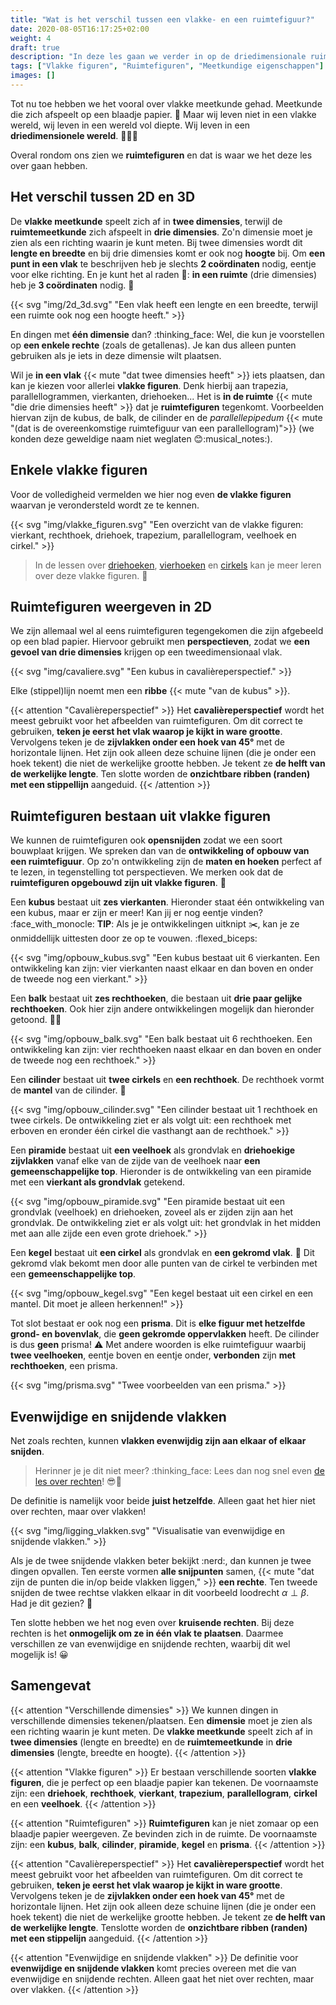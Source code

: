 ```yaml
---
title: "Wat is het verschil tussen een vlakke- en een ruimtefiguur?"
date: 2020-08-05T16:17:25+02:00
weight: 4
draft: true
description: "In deze les gaan we verder in op de driedimensionale ruimte. We bekijken het verschil tussen vlakke figuren en ruimtefiguren. Denk hierbij aan vierkanten, kubussen, cirkels, cilinders, driehoeken, prisma's... Daarnaast bekijken we ook enkele eigenschappen die alleen gelden in de ruimte (zoals kruisende rechten). Ten slotte komen perspectieven en ontwikkelingen van ruimtefiguren ook kort aan bod."
tags: ["Vlakke figuren", "Ruimtefiguren", "Meetkundige eigenschappen"]
images: []
---
```

Tot nu toe hebben we het vooral over vlakke meetkunde gehad. Meetkunde die zich afspeelt op een blaadje papier. :memo: Maar wij leven niet in een vlakke wereld, wij leven in een wereld vol diepte. Wij leven in een **driedimensionele wereld**. :seedling::elephant::standing_person:

Overal rondom ons zien we **ruimtefiguren** en dat is waar we het deze les over gaan hebben.

## Het verschil tussen 2D en 3D
De **vlakke meetkunde** speelt zich af in **twee dimensies**, terwijl de **ruimtemeetkunde** zich afspeelt in **drie dimensies**. Zo'n dimensie moet je zien als een richting waarin je kunt meten. Bij twee dimensies wordt dit **lengte en breedte** en bij drie dimensies komt er ook nog **hoogte** bij. Om **een punt in een vlak** te beschrijven heb je slechts **2 coördinaten** nodig, eentje voor elke richting. En je kunt het al raden :thought_balloon:: **in een ruimte** (drie dimensies) heb je **3 coördinaten** nodig. :exploding_head:

{{< svg "img/2d_3d.svg" "Een vlak heeft een lengte en een breedte, terwijl een ruimte ook nog een hoogte heeft." >}}

En dingen met **één dimensie** dan? :thinking_face: Wel, die kun je voorstellen op **een enkele rechte** (zoals de getallenas). Je kan dus alleen punten gebruiken als je iets in deze dimensie wilt plaatsen. 

Wil je **in een vlak** {{< mute "dat twee dimensies heeft" >}} iets plaatsen, dan kan je kiezen voor allerlei **vlakke figuren**. Denk hierbij aan trapezia, parallellogrammen, vierkanten, driehoeken... Het is **in de ruimte** {{< mute "die drie dimensies heeft" >}} dat je **ruimtefiguren** tegenkomt. Voorbeelden hiervan zijn de kubus, de balk, de cilinder en de *parallellepipedum* {{< mute "(dat is de overeenkomstige ruimtefiguur van een parallellogram)">}} (we konden deze geweldige naam niet weglaten :blush::musical_notes:). 

## Enkele vlakke figuren
Voor de volledigheid vermelden we hier nog even **de vlakke figuren** waarvan je verondersteld wordt ze te kennen. 

{{< svg "img/vlakke_figuren.svg" "Een overzicht van de vlakke figuren: vierkant, rechthoek, driehoek, trapezium, parallellogram, veelhoek en cirkel." >}}

> In de lessen over [driehoeken](../driehoeken), [vierhoeken](../vierhoeken) en [cirkels](../cirkels) kan je meer leren over deze vlakke figuren. :raised_hands:

## Ruimtefiguren weergeven in 2D
We zijn allemaal wel al eens ruimtefiguren tegengekomen die zijn afgebeeld op een blad papier. Hiervoor gebruikt men **perspectieven**, zodat we **een gevoel van drie dimensies** krijgen op een tweedimensionaal vlak. 

{{< svg "img/cavaliere.svg" "Een kubus in cavalièreperspectief." >}}

Elke (stippel)lijn noemt men een **ribbe** {{< mute "van de kubus" >}}.

{{< attention "Cavalièreperspectief" >}}
Het **cavalièreperspectief** wordt het meest gebruikt voor het afbeelden van ruimtefiguren. Om dit correct te gebruiken, **teken je eerst het vlak waarop je kijkt in ware grootte**. Vervolgens teken je de **zijvlakken onder een hoek van 45°** met de horizontale lijnen. Het zijn ook alleen deze schuine lijnen (die je onder een hoek tekent) die niet de werkelijke grootte hebben. Je tekent ze **de helft van de werkelijke lengte**. Ten slotte worden de **onzichtbare ribben (randen) met een stippellijn** aangeduid.
{{< /attention >}}

## Ruimtefiguren bestaan uit vlakke figuren
We kunnen de ruimtefiguren ook **opensnijden** zodat we een soort bouwplaat krijgen. We spreken dan van de **ontwikkeling of opbouw van een ruimtefiguur**. Op zo'n ontwikkeling zijn de **maten en hoeken** perfect af te lezen, in tegenstelling tot perspectieven. We merken ook dat de **ruimtefiguren opgebouwd zijn uit vlakke figuren**. :exploding_head:

Een **kubus** bestaat uit **zes vierkanten**. Hieronder staat één ontwikkeling van een kubus, maar er zijn er meer! Kan jij er nog eentje vinden? :face_with_monocle: **TIP**: Als je je ontwikkelingen uitknipt :scissors:, kan je ze onmiddellijk uittesten door ze op te vouwen. :flexed_biceps:

{{< svg "img/opbouw_kubus.svg" "Een kubus bestaat uit 6 vierkanten. Een ontwikkeling kan zijn: vier vierkanten naast elkaar en dan boven en onder de tweede nog een vierkant." >}}

Een **balk** bestaat uit **zes rechthoeken**, die bestaan uit **drie paar gelijke rechthoeken**. Ook hier zijn andere ontwikkelingen mogelijk dan hieronder getoond. :female_detective:

{{< svg "img/opbouw_balk.svg" "Een balk bestaat uit 6 rechthoeken. Een ontwikkeling kan zijn: vier rechthoeken naast elkaar en dan boven en onder de tweede nog een rechthoek." >}}

Een **cilinder** bestaat uit **twee cirkels** en **een rechthoek**. De rechthoek vormt de **mantel** van de cilinder. :coat:

{{< svg "img/opbouw_cilinder.svg" "Een cilinder bestaat uit 1 rechthoek en twee cirkels. De ontwikkeling ziet er als volgt uit: een rechthoek met erboven en eronder één cirkel die vasthangt aan de rechthoek." >}}

Een **piramide** bestaat uit **een veelhoek** als grondvlak en **driehoekige zijvlakken** vanaf elke van de zijde van de veelhoek naar **een gemeenschappelijke top**. Hieronder is de ontwikkeling van een piramide met een **vierkant als grondvlak** getekend.

{{< svg "img/opbouw_piramide.svg" "Een piramide bestaat uit een grondvlak (veelhoek) en driehoeken, zoveel als er zijden zijn aan het grondvlak. De ontwikkeling ziet er als volgt uit: het grondvlak in het midden met aan alle zijde een even grote driehoek." >}}

Een **kegel** bestaat uit **een cirkel** als grondvlak en **een gekromd vlak**. :icecream: Dit gekromd vlak bekomt men door alle punten van de cirkel te verbinden met een **gemeenschappelijke top**.

{{< svg "img/opbouw_kegel.svg" "Een kegel bestaat uit een cirkel en een mantel. Dit moet je alleen herkennen!" >}}

Tot slot bestaat er ook nog een **prisma**. Dit is **elke figuur met hetzelfde grond- en bovenvlak**, die **geen gekromde oppervlakken** heeft. De cilinder is dus **geen** prisma! :warning: Met andere woorden is elke ruimtefiguur waarbij **twee veelhoeken**, eentje boven en eentje onder, **verbonden** zijn **met rechthoeken**, een prisma.

{{< svg "img/prisma.svg" "Twee voorbeelden van een prisma." >}}

## Evenwijdige en snijdende vlakken
Net zoals rechten, kunnen **vlakken evenwijdig zijn aan elkaar of elkaar snijden**.

> Herinner je je dit niet meer? :thinking_face: Lees dan nog snel even [de les over rechten](../rechten)! :sunglasses::straight_ruler:

De definitie is namelijk voor beide **juist hetzelfde**. Alleen gaat het hier niet over rechten, maar over vlakken!

{{< svg "img/ligging_vlakken.svg" "Visualisatie van evenwijdige en snijdende vlakken." >}}

Als je de twee snijdende vlakken beter bekijkt :nerd:, dan kunnen je twee dingen opvallen. Ten eerste vormen **alle snijpunten** samen, {{< mute "dat zijn de punten die in/op beide vlakken liggen," >}} **een rechte**. Ten tweede snijden de twee rechtse vlakken elkaar in dit voorbeeld loodrecht $\alpha \perp \beta$. Had je dit gezien? :eyes:

Ten slotte hebben we het nog even over **kruisende rechten**. Bij deze rechten is het **onmogelijk om ze in één vlak te plaatsen**. Daarmee verschillen ze van evenwijdige en snijdende rechten, waarbij dit wel mogelijk is! :grinning:

## Samengevat
{{< attention "Verschillende dimensies" >}}
We kunnen dingen in verschillende dimensies tekenen/plaatsen. Een **dimensie** moet je zien als een richting waarin je kunt meten. De **vlakke meetkunde** speelt zich af in **twee dimensies** (lengte en breedte) en de **ruimtemeetkunde** in **drie dimensies** (lengte, breedte en hoogte).
{{< /attention >}}

{{< attention "Vlakke figuren" >}}
Er bestaan verschillende soorten **vlakke figuren**, die je perfect op een blaadje papier kan tekenen. De voornaamste zijn: een **driehoek**, **rechthoek**, **vierkant**, **trapezium**, **parallellogram**, **cirkel** en een **veelhoek**.
{{< /attention >}}

{{< attention "Ruimtefiguren" >}}
**Ruimtefiguren** kan je niet zomaar op een blaadje papier weergeven. Ze bevinden zich in de ruimte. De voornaamste zijn: een **kubus**, **balk**, **cilinder**, **piramide**, **kegel** en **prisma**.
{{< /attention >}}

{{< attention "Cavalièreperspectief" >}}
Het **cavalièreperspectief** wordt het meest gebruikt voor het afbeelden van ruimtefiguren. Om dit correct te gebruiken, **teken je eerst het vlak waarop je kijkt in ware grootte**. Vervolgens teken je de **zijvlakken onder een hoek van 45°** met de horizontale lijnen. Het zijn ook alleen deze schuine lijnen (die je onder een hoek tekent) die niet de werkelijke grootte hebben. Je tekent ze **de helft van de werkelijke lengte**. Tenslotte worden de **onzichtbare ribben (randen) met een stippelijn** aangeduid.
{{< /attention >}}

{{< attention "Evenwijdige en snijdende vlakken" >}}
De definitie voor **evenwijdige en snijdende vlakken** komt precies overeen met die van evenwijdige en snijdende rechten. Alleen gaat het niet over rechten, maar over vlakken.
{{< /attention >}}
